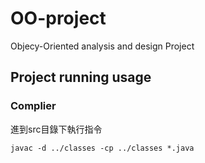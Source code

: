 # OO-project
Objecy-Oriented analysis and design Project

## Project running usage

### Complier 

進到src目錄下執行指令
```shell
javac -d ../classes -cp ../classes *.java
```